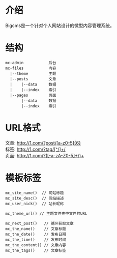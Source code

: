 介绍
====

Bigcms是一个针对个人网站设计的微型内容管理系统。

结构
====

```
mc-admin           后台
mc-files           内容
  |--theme         主题
  |--posts         文章
  |    |--data     数据
  |    |--index    索引
  |--pages         页面
       |--data     数据
       |--index    索引
```
       
URL格式
=======

文章: http://1.com/?post/[a-z0-5]{6}  
标签: http://1.com/?tag/[^/]+/  
页面: http://1.com/?([-a-zA-Z0-5]+/)+
 
模板标签
=======

```
mc_site_name()  // 网站标题  
mc_site_desc()  // 网站描述  
mc_user_nick()  // 站长昵称  

mc_theme_url() // 主题文件夹中文件的URL  

mc_next_post()   // 循环获取文章  
mc_the_name()    // 文章标题  
mc_the_date()    // 发布日期  
mc_the_time()    // 发布时间  
mc_the_content() // 文章内容  
mc_the_tags()    // 文章标签
```
